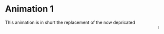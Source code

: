 # Animation 1
This animation is in short the replacement of the now depricated <marquee> tag.
![Alt Text](https://your-link-to-gif.gif)
